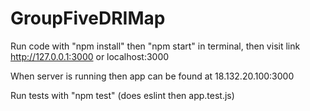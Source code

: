 # GroupFiveDRIMap
Run code with "npm install" then "npm start" in terminal, then visit link http://127.0.0.1:3000 or localhost:3000

When server is running then app can be found at 18.132.20.100:3000

Run tests with "npm test" (does eslint then app.test.js)
